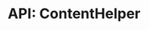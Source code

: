 ---
comment: "/**\n * The client side content helper\n *\n * @memberof HashBrown.Client.Helpers\n */"
meta:
    range:
        - 283
        - 3062
    filename: ContentHelper.js
    lineno: 14
    columnno: 0
    path: /home/mrzapp/Development/Web/hashbrown-cms/src/Client/Helpers
    code:
        id: astnode100000292
        name: ContentHelper
        type: ClassDeclaration
        paramnames: []
classdesc: 'The client side content helper'
memberof: HashBrown.Client.Helpers
name: ContentHelper
longname: HashBrown.Client.Helpers.ContentHelper
kind: class
scope: static
methods:
    -
        comment: "/**\n     * Gets Content by id\n     *\n     * @param {String} id\n     *\n     * @returns {Content} Content node\n     */"
        meta:
            range:
                - 458
                - 669
            filename: ContentHelper.js
            lineno: 22
            columnno: 4
            path: /home/mrzapp/Development/Web/hashbrown-cms/src/Client/Helpers
            code:
                id: astnode100000296
                name: ContentHelper.getContentByIdSync
                type: MethodDefinition
                paramnames:
                    - id
            vars:
                "": null
        description: 'Gets Content by id'
        params:
            -
                type:
                    names:
                        - String
                name: id
        returns:
            -
                type:
                    names:
                        - Content
                description: 'Content node'
        name: getContentByIdSync
        longname: HashBrown.Client.Helpers.ContentHelper.getContentByIdSync
        kind: function
        memberof: HashBrown.Client.Helpers.ContentHelper
        scope: static
    -
        comment: "/**\n     * Gets Content by id\n     *\n     * @param {String} id\n     *\n     * @returns {Promise} Content node\n     */"
        meta:
            range:
                - 800
                - 1044
            filename: ContentHelper.js
            lineno: 39
            columnno: 4
            path: /home/mrzapp/Development/Web/hashbrown-cms/src/Client/Helpers
            code:
                id: astnode100000324
                name: ContentHelper.getContentById
                type: MethodDefinition
                paramnames:
                    - id
            vars:
                "": null
        description: 'Gets Content by id'
        params:
            -
                type:
                    names:
                        - String
                name: id
        returns:
            -
                type:
                    names:
                        - Promise
                description: 'Content node'
        name: getContentById
        longname: HashBrown.Client.Helpers.ContentHelper.getContentById
        kind: function
        memberof: HashBrown.Client.Helpers.ContentHelper
        scope: static
    -
        comment: "/**\n     * A sanity check for fields\n     *\n     * @param {Object} value\n     * @param {Schema} schema\n     */"
        meta:
            range:
                - 1165
                - 2103
            filename: ContentHelper.js
            lineno: 54
            columnno: 4
            path: /home/mrzapp/Development/Web/hashbrown-cms/src/Client/Helpers
            code:
                id: astnode100000362
                name: ContentHelper.fieldSanityCheck
                type: MethodDefinition
                paramnames:
                    - value
                    - schema
            vars:
                "": null
        description: 'A sanity check for fields'
        params:
            -
                type:
                    names:
                        - Object
                name: value
            -
                type:
                    names:
                        - Schema
                name: schema
        name: fieldSanityCheck
        longname: HashBrown.Client.Helpers.ContentHelper.fieldSanityCheck
        kind: function
        memberof: HashBrown.Client.Helpers.ContentHelper
        scope: static
    -
        comment: "/**\n     * Get new sort index\n     *\n     * @param {String} parentId\n     * @param {String} aboveId\n     * @param {String} belowId\n     */"
        meta:
            range:
                - 2252
                - 3060
            filename: ContentHelper.js
            lineno: 88
            columnno: 4
            path: /home/mrzapp/Development/Web/hashbrown-cms/src/Client/Helpers
            code:
                id: astnode100000459
                name: ContentHelper.getNewSortIndex
                type: MethodDefinition
                paramnames:
                    - parentId
                    - aboveId
                    - belowId
            vars:
                "": null
        description: 'Get new sort index'
        params:
            -
                type:
                    names:
                        - String
                name: parentId
            -
                type:
                    names:
                        - String
                name: aboveId
            -
                type:
                    names:
                        - String
                name: belowId
        name: getNewSortIndex
        longname: HashBrown.Client.Helpers.ContentHelper.getNewSortIndex
        kind: function
        memberof: HashBrown.Client.Helpers.ContentHelper
        scope: static
shortname: ContentHelper
layout: docPage
permalink: /docs/hashbrown/client/helpers/contenthelper/
title: 'API: ContentHelper'
description: 'The client side content helper'

---